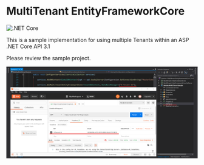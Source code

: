 # MultiTenant EntityFrameworkCore
![.NET Core](https://github.com/newverdun/MultiTenant.EntityFrameworkCore/workflows/.NET%20Core/badge.svg)

This is a sample implementation for using multiple Tenants within an ASP .NET Core API 3.1

Please review the sample project.

![Alt text](Documentation/Images/A001.png?raw=true "Title")
